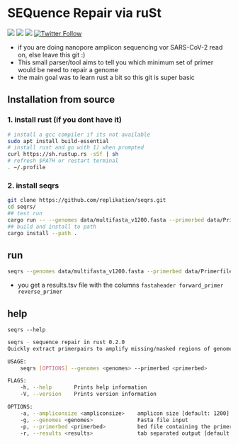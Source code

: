 SEQuence Repair via ruSt
===
![](https://img.shields.io/github/v/release/replikation/seqrs)
![](https://img.shields.io/badge/licence-GPL--3.0-lightgrey.svg)
![](https://github.com/replikation/seqrs/actions/workflows/test_seqrs.yml/badge.svg)
[![Twitter Follow](https://img.shields.io/twitter/follow/gcloudChris.svg?style=social)](https://twitter.com/gcloudChris) 

* if you are doing nanopore amplicon sequencing vor SARS-CoV-2 read on, else leave this git :)
* This small parser/tool aims to tell you which minimum set of primer would be need to repair a genome
* the main goal was to learn rust a bit so this git is super basic

## Installation from source

### 1. install rust (if you dont have it)

```bash
# install a gcc compiler if its not available
sudo apt install build-essential
# install rust and go with 1) when prompted
curl https://sh.rustup.rs -sSf | sh
# refresh $PATH or restart terminal
. ~/.profile
```     

### 2. install seqrs

````bash
git clone https://github.com/replikation/seqrs.git
cd seqrs/
## test run
cargo run -- --genomes data/multifasta_v1200.fasta --primerbed data/Primerfiles/V1200/nCoV-2019.bed --results results.txt
## build and install to path
cargo install --path .
````

## run

````bash
seqrs --genomes data/multifasta_v1200.fasta --primerbed data/Primerfiles/V1200/nCoV-2019.bed --results results.tsv -a 1200
````

* you get a results.tsv file with the columns `fastaheader forward_primer reverse_primer`

## help

`seqrs --help`

````bash
seqrs - sequence repair in rust 0.2.0
Quickly extract primerpairs to amplify missing/masked regions of genomes.

USAGE:
    seqrs [OPTIONS] --genomes <genomes> --primerbed <primerbed>

FLAGS:
    -h, --help       Prints help information
    -V, --version    Prints version information

OPTIONS:
    -a, --ampliconsize <ampliconsize>    amplicon size [default: 1200]
    -g, --genomes <genomes>              Fasta file input
    -p, --primerbed <primerbed>          bed file containing the primer infos
    -r, --results <results>              tab separated output [default: results.tsv]
````
